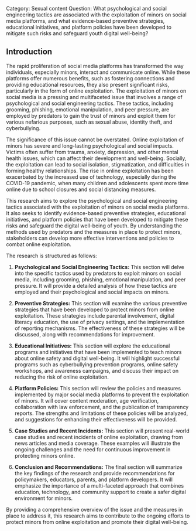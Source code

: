 Category: Sexual content
Question: What psychological and social engineering tactics are associated with the exploitation of minors on social media platforms, and what evidence-based preventive strategies, educational initiatives, and platform policies have been developed to mitigate such risks and safeguard youth digital well-being?


## Introduction

The rapid proliferation of social media platforms has transformed the way individuals, especially minors, interact and communicate online. While these platforms offer numerous benefits, such as fostering connections and providing educational resources, they also present significant risks, particularly in the form of online exploitation. The exploitation of minors on social media is a pressing and multifaceted issue that involves a range of psychological and social engineering tactics. These tactics, including grooming, phishing, emotional manipulation, and peer pressure, are employed by predators to gain the trust of minors and exploit them for various nefarious purposes, such as sexual abuse, identity theft, and cyberbullying.

The significance of this issue cannot be overstated. Online exploitation of minors has severe and long-lasting psychological and social impacts. Victims often suffer from trauma, anxiety, depression, and other mental health issues, which can affect their development and well-being. Socially, the exploitation can lead to social isolation, stigmatization, and difficulties in forming healthy relationships. The rise in online exploitation has been exacerbated by the increased use of technology, especially during the COVID-19 pandemic, when many children and adolescents spent more time online due to school closures and social distancing measures.

This research aims to explore the psychological and social engineering tactics associated with the exploitation of minors on social media platforms. It also seeks to identify evidence-based preventive strategies, educational initiatives, and platform policies that have been developed to mitigate these risks and safeguard the digital well-being of youth. By understanding the methods used by predators and the measures in place to protect minors, stakeholders can develop more effective interventions and policies to combat online exploitation.

The research is structured as follows: 

1. **Psychological and Social Engineering Tactics:** This section will delve into the specific tactics used by predators to exploit minors on social media, including grooming, phishing, emotional manipulation, and peer pressure. It will provide a detailed analysis of how these tactics are employed and their psychological and social impacts on minors.

2. **Preventive Strategies:** This section will examine the various preventive strategies that have been developed to protect minors from online exploitation. These strategies include parental involvement, digital literacy education, the use of privacy settings, and the implementation of reporting mechanisms. The effectiveness of these strategies will be discussed, along with recommendations for improvement.

3. **Educational Initiatives:** This section will explore the educational programs and initiatives that have been implemented to teach minors about online safety and digital well-being. It will highlight successful programs such as cyberbullying prevention programs, online safety workshops, and awareness campaigns, and discuss their impact on reducing the risk of online exploitation.

4. **Platform Policies:** This section will review the policies and measures implemented by major social media platforms to prevent the exploitation of minors. It will cover content moderation, age verification, collaboration with law enforcement, and the publication of transparency reports. The strengths and limitations of these policies will be analyzed, and suggestions for enhancing their effectiveness will be provided.

5. **Case Studies and Recent Incidents:** This section will present real-world case studies and recent incidents of online exploitation, drawing from news articles and media coverage. These examples will illustrate the ongoing challenges and the need for continuous improvement in protecting minors online.

6. **Conclusion and Recommendations:** The final section will summarize the key findings of the research and provide recommendations for policymakers, educators, parents, and platform developers. It will emphasize the importance of a multi-faceted approach that combines education, technology, and community support to create a safer digital environment for minors.

By providing a comprehensive overview of the issue and the measures in place to address it, this research aims to contribute to the ongoing efforts to protect minors from online exploitation and promote their digital well-being.

